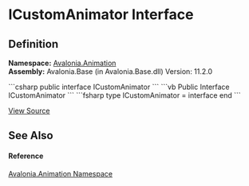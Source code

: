 # ICustomAnimator Interface




## Definition
**Namespace:** <a href="N_Avalonia_Animation">Avalonia.Animation</a>  
**Assembly:** Avalonia.Base (in Avalonia.Base.dll) Version: 11.2.0

<Tabs groupId="api-code-preview">
<TabItem value="csharp" label="C#">
```csharp
public interface ICustomAnimator
```
</TabItem>
<TabItem value="vb" label="VB">
```vb
Public Interface ICustomAnimator
```
</TabItem>
<TabItem value="fsharp" label="F#">
```fsharp
type ICustomAnimator = interface end
```
</TabItem>
</Tabs>



<a href="https://github.com/AvaloniaUI/Avalonia/tree/master/src/Avalonia.Base/Animation/ICustomAnimator.cs" title="View the source code">View Source</a>



## See Also


#### Reference
<a href="N_Avalonia_Animation">Avalonia.Animation Namespace</a>  
